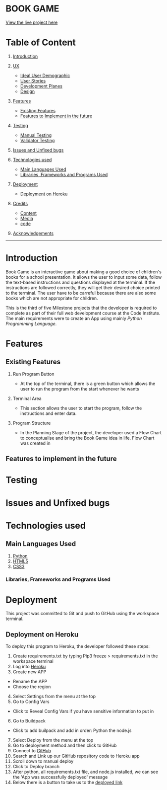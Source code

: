 # BOOK GAME

[View the live project here](https://book-choicegame.herokuapp.com/)

# Table of Content

1. [Introduction](#introduction "Goto introduction")

2. [UX](#ux "Goto ux")

    - [Ideal User Demographic](#ideal-user-demographic "Goto ideal user demographic")
    - [User Stories](#user-stories "Goto user stories")
    - [Development Planes](#development-planes "Goto development planes")
    - [Design](#design "Goto design")

3. [Features](#features "Goto features")

    - [Existing Features](#existing-features "Goto existing features")
    - [Features to Implement in the future](#features-to-implement-in-the-future "Goto features to implement in the future")
    
4. [Testing](#testing "Goto testing")

    - [Manual Testing](#)
    - [Validator Testing](#)

5. [Issues and Unfixed bugs](#issues-and-unfixed-bugs "Goto issues and unfixed bugs")

6. [Technologies used](#technologies-used "Goto technologies used")
 
    - [Main Languages Used](#main-languages-used "Goto main languages used")
    - [Libraries, Frameworks and Programs Used](#libraries-frameworks-and-programs-used "Goto libraries, frameworks and programs used")
    
7. [Deployment](#deployment "Goto deployment")

    - [Deployment on Heroku](#deployment-on-heroku "Goto deployment on heroku")

8. [Credits](#credits "Goto credits")

    - [Content](#content "Goto content")
    - [Media](#media "Goto media")
    - [code](#code "code")

9. [Acknowledgements](#acknowledgements "Goto acknowledgements")

---

# Introduction

Book Game is an interactive game about making a good choice of children's books for a school presentation. It allows the user to input some data, follow the text-based instructions and questions displayed at the terminal. If the instructions are followed correctly, they will get their desired choice printed to the terminal. The user have to be carreful because there are also some books which are not appropriate for children.

This is the third of five Milestone projects that the developer is required to complete as part of their full web development course at the Code Institute. The main requirements were to create an App using mainly *Python Programming Language*.

# Features

## Existing Features

1. Run Program Button

    * At the top of the terminal, there is a green button which allows the user to run the program from the start whenever he wants
    <img src=''>

2. Terminal Area

    * This section allows the user to start the program, follow the instructions and enter data.
    <img src=''>

3. Program Structure

    * In the Planning Stage of the project, the developer used a Flow Chart to conceptualise and bring the Book Game idea in life. Flow Chart was created in []()
    <img src=''>

## Features to implement in the future

# Testing

# Issues and Unfixed bugs

# Technologies used

## Main Languages Used

1. [Python]()
2. [HTML5](https://fr.wikipedia.org/wiki/HTML5)
3. [CSS3](https://en.wikipedia.org/wiki/CSS)

### Libraries, Frameworks and Programs Used


# Deployment

This project was committed to Git and push to GitHub using the workspace terminal.

## Deployment on Heroku

To deploy this program to Heroku, the developer followed these steps:

1. Create requirements.txt by typing Pip3 freeze > requirements.txt in the workspace terminal
2. Log into [Heroku]()
3. Create new APP 
  - Rename the APP
  - Choose the region
4. Select Settings from the menu at the top
5. Go to Config Vars 
  - Click to Reveal Config Vars if you have sensitive information to put in
6. Go to Buildpack
  - Click to add builpack and add in order: Python the node.js
7. Select Deploy from the menu at the top
8. Go to deployment method and then click to GitHub 
9. Connect to [GitHub]()
10. Search and Link up our GitHub repository code to Heroku app
11. Scroll down to manual deploy
12. Click to Deploy branch
13. After python, all requirements.txt file, and node.js installed, we can see the 'App was successfully deployed' message
14. Below there is a button to take us to the [deployed link](https://book-choicegame.herokuapp.com/)